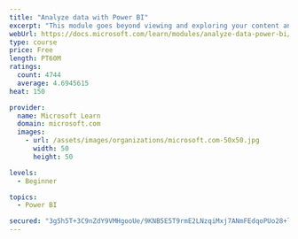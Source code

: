 ```yaml
---
title: "Analyze data with Power BI"
excerpt: "This module goes beyond viewing and exploring your content and explains how to interact with it by working with reports and dashboards to uncover and share new business insights."
webUrl: https://docs.microsoft.com/learn/modules/analyze-data-power-bi/
type: course
price: Free
length: PT60M
ratings:
  count: 4744
  average: 4.6945615
heat: 150

provider:
  name: Microsoft Learn
  domain: microsoft.com
  images:
    - url: /assets/images/organizations/microsoft.com-50x50.jpg
      width: 50
      height: 50

levels:
  - Beginner

topics:
  - Power BI

secured: "3g5h5T+3C9nZdY9VMHgooUe/9KNB5E5T9rmE2LNzqiMxj7ANmFEdqoPUo28+lo4c2Og81PmrGOQEGoDnrVYgyh0ZmHkjHXAPlFAYKspBDgjbd5UWE6BQmJKeVCIS1IK395qzk2MN47j4Bf92r5nzWVee+QJYwoFr6cCwBHnG/4XZb+hfLos/6MWSmM8YUPRM+bi60ryGC8QNoBuch6u1Vp5iTSxa8gnvpxZ+EZKxUBn6R0ltNXtmNvCP3SiJt7Mr5z+0EkpoNe3bCrQwZ6XqTSykshmK/sOmpPMxdvX7nr2lr7x5EUQoeY2JLZ1sB+EInOGxMflttUXDlHOxCaJWyd4CMRCVUvAzvlN4jNh5uippVtaejquQN8Pz3ny0LgFb8wGqalL3pyd5wmNVAhzKXg==;s3Qmk3PZM0yQSbIFGJ0DTA=="
---
```


